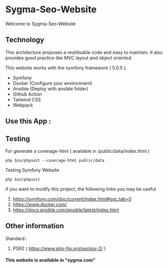 # Sygma-Seo-Website

Welcome to Sygma-Seo-Website

## Technology 

This architecture proposes a reutilisable code and easy to maintain. It also provides good practice like MVC layout and object oriented.

This website works with the symfony framework ( 5.0.5 ).

- Symfony
- Docker (Configure your environment)
- Ansible (Deploy with ansible folder)
- Github Action
- Tailwind CSS
- Webpack 

## Use this App : 



## Testing 

For generate a coverage-html ( available in /public/data/index.html )

```
php bin/phpunit --coverage-html public/data 
```

Testing Symfony Website

```
php bin/phpunit
```

if you want to modify this project,
the following links you may be useful

1. https://symfony.com/doc/current/index.html#gsc.tab=0
2. https://www.docker.com/
3. https://docs.ansible.com/ansible/latest/index.html

## Other information 

Standard :
1. PSR2 ( https://www.php-fig.org/psr/psr-2/ )

#### This website is available in "sygma.com"
